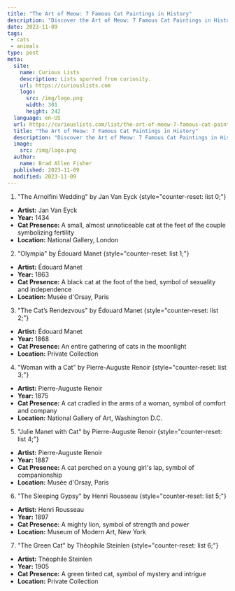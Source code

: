 ```yaml
---
title: "The Art of Meow: 7 Famous Cat Paintings in History"
description: "Discover the Art of Meow: 7 Famous Cat Paintings in History. A treat for the curious, these masterpieces shed light on feline allure in art."
date: 2023-11-09
tags:
 - cats
 - animals
type: post
meta:
  site:
    name: Curious Lists
    description: Lists spurred from curiosity.
    url: https://curiouslists.com
    logo:
      src: /img/logo.png
      width: 301
      height: 242
  language: en-US
  url: https://curiouslists.com/list/the-art-of-meow-7-famous-cat-paintings-in-history
  title: "The Art of Meow: 7 Famous Cat Paintings in History"
  description: "Discover the Art of Meow: 7 Famous Cat Paintings in History. A treat for the curious, these masterpieces shed light on feline allure in art."
  image:
    src: /img/logo.png
  author:
    name: Brad Allen Fisher
  published: 2023-11-09
  modified: 2023-11-09
---
```



1. "The Arnolfini Wedding" by Jan Van Eyck {style="counter-reset: list 0;"}
  - **Artist:** Jan Van Eyck
  - **Year:** 1434
  - **Cat Presence:** A small, almost unnoticeable cat at the feet of the couple symbolizing fertility
  - **Location:** National Gallery, London

2. "Olympia" by Édouard Manet {style="counter-reset: list 1;"}
  - **Artist:** Édouard Manet
  - **Year:** 1863
  - **Cat Presence:** A black cat at the foot of the bed, symbol of sexuality and independence
  - **Location:** Musée d'Orsay, Paris

3. "The Cat’s Rendezvous" by Édouard Manet {style="counter-reset: list 2;"}
  - **Artist:** Édouard Manet
  - **Year:** 1868
  - **Cat Presence:** An entire gathering of cats in the moonlight
  - **Location:** Private Collection

4. "Woman with a Cat" by Pierre-Auguste Renoir {style="counter-reset: list 3;"}
  - **Artist:** Pierre-Auguste Renoir
  - **Year:** 1875
  - **Cat Presence:** A cat cradled in the arms of a woman, symbol of comfort and company
  - **Location:** National Gallery of Art, Washington D.C.

5. "Julie Manet with Cat" by Pierre-Auguste Renoir {style="counter-reset: list 4;"}
  - **Artist:** Pierre-Auguste Renoir
  - **Year:** 1887
  - **Cat Presence:** A cat perched on a young girl's lap, symbol of companionship
  - **Location:** Musée d'Orsay, Paris

6. "The Sleeping Gypsy" by Henri Rousseau {style="counter-reset: list 5;"}
  - **Artist:** Henri Rousseau
  - **Year:** 1897
  - **Cat Presence:** A mighty lion, symbol of strength and power
  - **Location:** Museum of Modern Art, New York

7. "The Green Cat" by Théophile Steinlen {style="counter-reset: list 6;"}
  - **Artist:** Théophile Steinlen
  - **Year:** 1905
  - **Cat Presence:** A green tinted cat, symbol of mystery and intrigue
  - **Location:** Private Collection